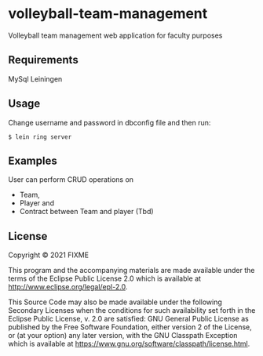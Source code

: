 # volleyball-team-management

Volleyball team management web application for faculty purposes

## Requirements
MySql
Leiningen

## Usage

Change username and password in dbconfig file and then run:

    $ lein ring server


## Examples

User can perform CRUD operations on 
 - Team, 
 - Player and 
 - Contract between Team and player (Tbd)

## License

Copyright © 2021 FIXME

This program and the accompanying materials are made available under the
terms of the Eclipse Public License 2.0 which is available at
http://www.eclipse.org/legal/epl-2.0.

This Source Code may also be made available under the following Secondary
Licenses when the conditions for such availability set forth in the Eclipse
Public License, v. 2.0 are satisfied: GNU General Public License as published by
the Free Software Foundation, either version 2 of the License, or (at your
option) any later version, with the GNU Classpath Exception which is available
at https://www.gnu.org/software/classpath/license.html.
